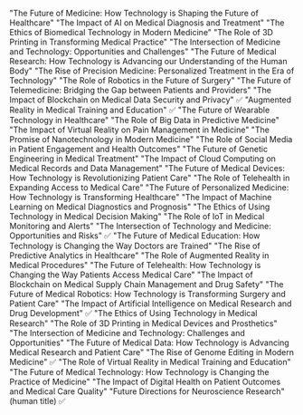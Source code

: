 "The Future of Medicine: How Technology is Shaping the Future of Healthcare"
"The Impact of AI on Medical Diagnosis and Treatment"
"The Ethics of Biomedical Technology in Modern Medicine"
"The Role of 3D Printing in Transforming Medical Practice"
"The Intersection of Medicine and Technology: Opportunities and Challenges"
"The Future of Medical Research: How Technology is Advancing our Understanding of the Human Body"
"The Rise of Precision Medicine: Personalized Treatment in the Era of Technology"
"The Role of Robotics in the Future of Surgery"
"The Future of Telemedicine: Bridging the Gap between Patients and Providers"
"The Impact of Blockchain on Medical Data Security and Privacy" ✅
"Augmented Reality in Medical Training and Education" ✅
"The Future of Wearable Technology in Healthcare"
"The Role of Big Data in Predictive Medicine"
"The Impact of Virtual Reality on Pain Management in Medicine"
"The Promise of Nanotechnology in Modern Medicine"
"The Role of Social Media in Patient Engagement and Health Outcomes"
"The Future of Genetic Engineering in Medical Treatment"
"The Impact of Cloud Computing on Medical Records and Data Management"
"The Future of Medical Devices: How Technology is Revolutionizing Patient Care"
"The Role of Telehealth in Expanding Access to Medical Care"
"The Future of Personalized Medicine: How Technology is Transforming Healthcare"
"The Impact of Machine Learning on Medical Diagnostics and Prognosis"
"The Ethics of Using Technology in Medical Decision Making"
"The Role of IoT in Medical Monitoring and Alerts"
"The Intersection of Technology and Medicine: Opportunities and Risks" ✅
"The Future of Medical Education: How Technology is Changing the Way Doctors are Trained"
"The Rise of Predictive Analytics in Healthcare"
"The Role of Augmented Reality in Medical Procedures"
"The Future of Telehealth: How Technology is Changing the Way Patients Access Medical Care"
"The Impact of Blockchain on Medical Supply Chain Management and Drug Safety"
"The Future of Medical Robotics: How Technology is Transforming Surgery and Patient Care"
"The Impact of Artificial Intelligence on Medical Research and Drug Development" ✅
"The Ethics of Using Technology in Medical Research"
"The Role of 3D Printing in Medical Devices and Prosthetics"
"The Intersection of Medicine and Technology: Challenges and Opportunities"
"The Future of Medical Data: How Technology is Advancing Medical Research and Patient Care"
"The Rise of Genome Editing in Modern Medicine" ✅
"The Role of Virtual Reality in Medical Training and Education"
"The Future of Medical Technology: How Technology is Changing the Practice of Medicine"
"The Impact of Digital Health on Patient Outcomes and Medical Care Quality"
"Future Directions for Neuroscience Research" (human title) ✅